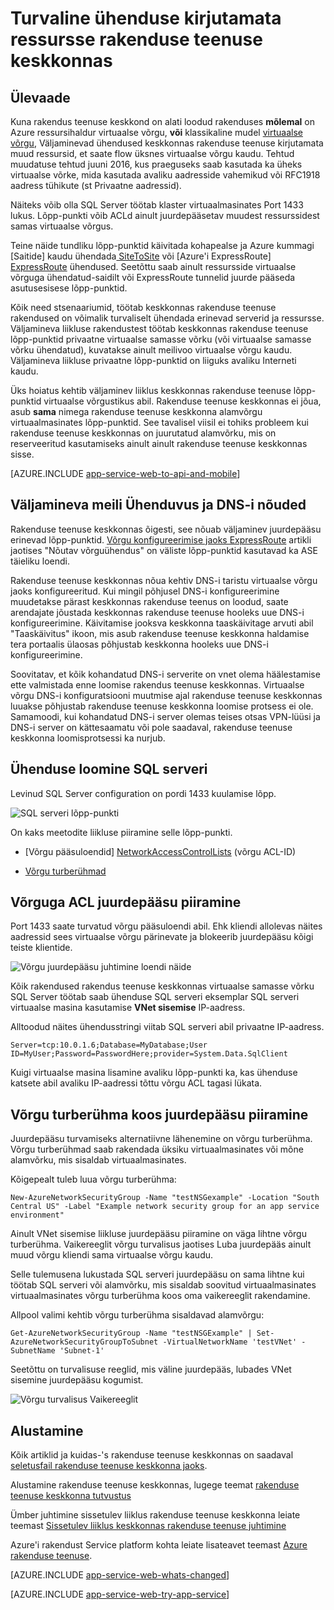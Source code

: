 <properties 
    pageTitle="Turvaline ühenduse kirjutamata ressursse rakenduse teenuse keskkonnas" 
    description="Lisateavet turvaliselt ühenduse loomiseks taustväärtus ressursse rakenduse teenuse keskkonnas." 
    services="app-service" 
    documentationCenter="" 
    authors="stefsch" 
    manager="wpickett" 
    editor=""/>

<tags 
    ms.service="app-service" 
    ms.workload="na" 
    ms.tgt_pltfrm="na" 
    ms.devlang="na" 
    ms.topic="article" 
    ms.date="10/04/2016" 
    ms.author="stefsch"/>   

# <a name="securely-connecting-to-backend-resources-from-an-app-service-environment"></a>Turvaline ühenduse kirjutamata ressursse rakenduse teenuse keskkonnas #

## <a name="overview"></a>Ülevaade ##
Kuna rakendus teenuse keskkond on alati loodud rakenduses **mõlemal** on Azure ressursihaldur virtuaalse võrgu, **või** klassikaline mudel [virtuaalse võrgu][virtualnetwork], Väljaminevad ühendused keskkonnas rakenduse teenuse kirjutamata muud ressursid, et saate flow üksnes virtuaalse võrgu kaudu.  Tehtud muudatuse tehtud juuni 2016, kus praeguseks saab kasutada ka üheks virtuaalse võrke, mida kasutada avaliku aadresside vahemikud või RFC1918 aadress tühikute (st Privaatne aadressid).  

Näiteks võib olla SQL Server töötab klaster virtuaalmasinates Port 1433 lukus.  Lõpp-punkti võib ACLd ainult juurdepääsetav muudest ressurssidest samas virtuaalse võrgus.  

Teine näide tundliku lõpp-punktid käivitada kohapealse ja Azure kummagi [Saitide] kaudu ühendada[ SiteToSite] või [Azure'i ExpressRoute] [ ExpressRoute] ühendused.  Seetõttu saab ainult ressursside virtuaalse võrguga ühendatud-saidilt või ExpressRoute tunnelid juurde pääseda asutusesisese lõpp-punktid.

Kõik need stsenaariumid, töötab keskkonnas rakenduse teenuse rakendused on võimalik turvaliselt ühendada erinevad serverid ja ressursse.  Väljamineva liikluse rakendustest töötab keskkonnas rakenduse teenuse lõpp-punktid privaatne virtuaalse samasse võrku (või virtuaalse samasse võrku ühendatud), kuvatakse ainult meilivoo virtuaalse võrgu kaudu.  Väljamineva liikluse privaatne lõpp-punktid on liiguks avaliku Interneti kaudu.

Üks hoiatus kehtib väljaminev liiklus keskkonnas rakenduse teenuse lõpp-punktid virtuaalse võrgustikus abil.  Rakenduse teenuse keskkonnas ei jõua, asub **sama** nimega rakenduse teenuse keskkonna alamvõrgu virtuaalmasinates lõpp-punktid.  See tavalisel viisil ei tohiks probleem kui rakenduse teenuse keskkonnas on juurutatud alamvõrku, mis on reserveeritud kasutamiseks ainult ainult rakenduse teenuse keskkonnas sisse.

[AZURE.INCLUDE [app-service-web-to-api-and-mobile](../../includes/app-service-web-to-api-and-mobile.md)] 

## <a name="outbound-connectivity-and-dns-requirements"></a>Väljamineva meili Ühenduvus ja DNS-i nõuded ##
Rakenduse teenuse keskkonnas õigesti, see nõuab väljaminev juurdepääsu erinevad lõpp-punktid. [Võrgu konfigureerimise jaoks ExpressRoute](app-service-app-service-environment-network-configuration-expressroute.md#required-network-connectivity) artikli jaotises "Nõutav võrguühendus" on väliste lõpp-punktid kasutavad ka ASE täieliku loendi.

Rakenduse teenuse keskkonnas nõua kehtiv DNS-i taristu virtuaalse võrgu jaoks konfigureeritud.  Kui mingil põhjusel DNS-i konfigureerimine muudetakse pärast keskkonnas rakenduse teenus on loodud, saate arendajate jõustada keskkonnas rakenduse teenuse hooleks uue DNS-i konfigureerimine.  Käivitamise jooksva keskkonna taaskäivitage arvuti abil "Taaskäivitus" ikoon, mis asub rakenduse teenuse keskkonna haldamise tera portaalis ülaosas põhjustab keskkonna hooleks uue DNS-i konfigureerimine.

Soovitatav, et kõik kohandatud DNS-i serverite on vnet olema häälestamise ette valmistada enne loomise rakendus teenuse keskkonnas.  Virtuaalse võrgu DNS-i konfiguratsiooni muutmise ajal rakenduse teenuse keskkonnas luuakse põhjustab rakenduse teenuse keskkonna loomise protsess ei ole.  Samamoodi, kui kohandatud DNS-i server olemas teises otsas VPN-lüüsi ja DNS-i server on kättesaamatu või pole saadaval, rakenduse teenuse keskkonna loomisprotsessi ka nurjub.

## <a name="connecting-to-a-sql-server"></a>Ühenduse loomine SQL serveri
Levinud SQL Server configuration on pordi 1433 kuulamise lõpp.

![SQL serveri lõpp-punkti][SqlServerEndpoint]

On kaks meetodite liikluse piiramine selle lõpp-punkti.


- [Võrgu pääsuloendid] [ NetworkAccessControlLists] (võrgu ACL-ID)

- [Võrgu turberühmad][NetworkSecurityGroups]


## <a name="restricting-access-with-a-network-acl"></a>Võrguga ACL juurdepääsu piiramine

Port 1433 saate turvatud võrgu pääsuloendi abil.  Ehk kliendi allolevas näites aadressid sees virtuaalse võrgu pärinevate ja blokeerib juurdepääsu kõigi teiste klientide.

![Võrgu juurdepääsu juhtimine loendi näide][NetworkAccessControlListExample]

Kõik rakendused rakendus teenuse keskkonnas virtuaalse samasse võrku SQL Server töötab saab ühenduse SQL serveri eksemplar SQL serveri virtuaalse masina kasutamise **VNet sisemise** IP-aadress.  

Alltoodud näites ühendusstringi viitab SQL serveri abil privaatne IP-aadress.

    Server=tcp:10.0.1.6;Database=MyDatabase;User ID=MyUser;Password=PasswordHere;provider=System.Data.SqlClient

Kuigi virtuaalse masina lisamine avaliku lõpp-punkti ka, kas ühenduse katsete abil avaliku IP-aadressi tõttu võrgu ACL tagasi lükata. 

## <a name="restricting-access-with-a-network-security-group"></a>Võrgu turberühma koos juurdepääsu piiramine
Juurdepääsu turvamiseks alternatiivne lähenemine on võrgu turberühma.  Võrgu turberühmad saab rakendada üksiku virtuaalmasinates või mõne alamvõrku, mis sisaldab virtuaalmasinates.

Kõigepealt tuleb luua võrgu turberühma:

    New-AzureNetworkSecurityGroup -Name "testNSGexample" -Location "South Central US" -Label "Example network security group for an app service environment"

Ainult VNet sisemise liikluse juurdepääsu piiramine on väga lihtne võrgu turberühma.  Vaikereeglit võrgu turvalisus jaotises Luba juurdepääs ainult muud võrgu kliendi sama virtuaalse võrgu kaudu.

Selle tulemusena lukustada SQL serveri juurdepääsu on sama lihtne kui töötab SQL serveri või alamvõrku, mis sisaldab soovitud virtuaalmasinates virtuaalmasinates võrgu turberühma koos oma vaikereeglit rakendamine.

Allpool valimi kehtib võrgu turberühma sisaldavad alamvõrgu:

    Get-AzureNetworkSecurityGroup -Name "testNSGExample" | Set-AzureNetworkSecurityGroupToSubnet -VirtualNetworkName 'testVNet' -SubnetName 'Subnet-1'
    
Seetõttu on turvalisuse reeglid, mis väline juurdepääs, lubades VNet sisemine juurdepääsu kogumist.

![Võrgu turvalisus Vaikereeglit][DefaultNetworkSecurityRules]


## <a name="getting-started"></a>Alustamine
Kõik artiklid ja kuidas-'s rakenduse teenuse keskkonnas on saadaval [seletusfail rakenduse teenuse keskkonna jaoks](../app-service/app-service-app-service-environments-readme.md).

Alustamine rakenduse teenuse keskkonnas, lugege teemat [rakenduse teenuse keskkonna tutvustus][IntroToAppServiceEnvironment]

Ümber juhtimine sissetulev liiklus rakenduse teenuse keskkonna leiate teemast [Sissetulev liiklus keskkonnas rakenduse teenuse juhtimine][ControlInboundASE]

Azure'i rakendust Service platform kohta leiate lisateavet teemast [Azure rakenduse teenuse][AzureAppService].

[AZURE.INCLUDE [app-service-web-whats-changed](../../includes/app-service-web-whats-changed.md)]

[AZURE.INCLUDE [app-service-web-try-app-service](../../includes/app-service-web-try-app-service.md)]
 

<!-- LINKS -->
[virtualnetwork]: https://azure.microsoft.com/documentation/articles/virtual-networks-faq/
[ControlInboundTraffic]:  http://azure.microsoft.com/documentation/articles/app-service-app-service-environment-control-inbound-traffic/
[SiteToSite]: https://azure.microsoft.com/documentation/articles/vpn-gateway-site-to-site-create/
[ExpressRoute]: http://azure.microsoft.com/services/expressroute/
[NetworkAccessControlLists]: https://azure.microsoft.com/documentation/articles/virtual-networks-acl/
[NetworkSecurityGroups]: https://azure.microsoft.com/documentation/articles/virtual-networks-nsg/
[IntroToAppServiceEnvironment]:  http://azure.microsoft.com/documentation/articles/app-service-app-service-environment-intro/
[AzureAppService]: http://azure.microsoft.com/documentation/articles/app-service-value-prop-what-is/ 
[ControlInboundASE]:  http://azure.microsoft.com/documentation/articles/app-service-app-service-environment-control-inbound-traffic/ 

<!-- IMAGES -->
[SqlServerEndpoint]: ./media/app-service-app-service-environment-securely-connecting-to-backend-resources/SqlServerEndpoint01.png
[NetworkAccessControlListExample]: ./media/app-service-app-service-environment-securely-connecting-to-backend-resources/NetworkAcl01.png
[DefaultNetworkSecurityRules]: ./media/app-service-app-service-environment-securely-connecting-to-backend-resources/DefaultNetworkSecurityRules01.png 
